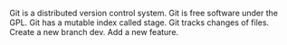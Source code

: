 Git is a distributed version control system.
Git is free software under the GPL.
Git has a mutable index called stage.
Git tracks changes of files.
Create a new branch dev.
Add a new feature.


